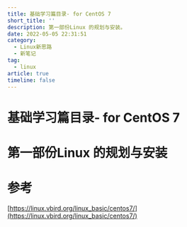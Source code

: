 ```yaml
---
title: 基础学习篇目录- for CentOS 7
short_title: ''
description: 第一部份Linux 的规划与安装。
date: 2022-05-05 22:31:51
category:
  - Linux新思路
  - 新笔记
tag:
  - linux
article: true
timeline: false
---
```

# 基础学习篇目录- for CentOS 7

# 第一部份Linux 的规划与安装

# 参考

[https://linux.vbird.org/linux_basic/centos7/](https://linux.vbird.org/linux_basic/centos7/)